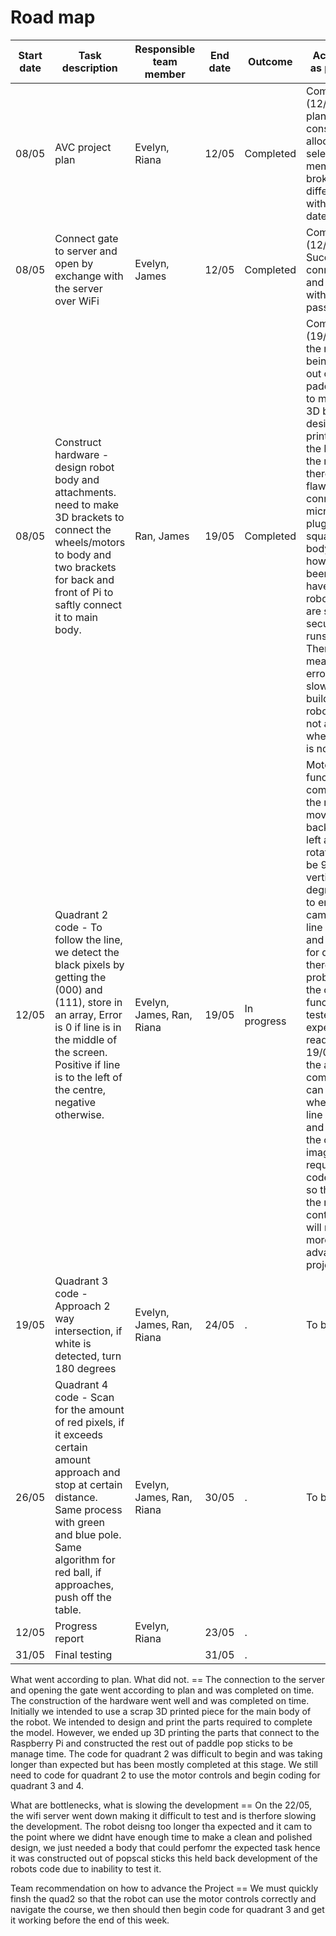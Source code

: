 # Road map
| Start date | Task description                  | Responsible team member     | End date | Outcome                | Actual progress as per 22 of May | 
| ------     | ------                            | ------                      | ------   |  ------                | ------ |
| 08/05      | AVC project plan                   | Evelyn, Riana               | 12/05    | Completed  | Completed on time (12/05)Algorithms, plans and tasks constructed and allocated to selected team members. Project broken down into different quadrants with completion dates.      |
| 08/05      | Connect gate to server and open by exchange with the server over WiFi | Evelyn, James               | 12/05    | Completed  | Completed on time (12/05) Successfully connects to server and opens gate with entered password.    |
| 08/05      | Construct hardware - design robot body and attachments. need to make 3D brackets to connect the wheels/motors to body and two brackets for back and front of Pi to saftly connect it to main body.                | Ran, James                  | 19/05    | Completed | Completed on time (19/05). Body of the robot ended up being constructed out of wooden paddlepop sticks to manage time. 3D brackets were designed and printed to connect the Raspberry Pi to the main body. there was a design flaw with connecting the micro USB Power plug where it was squashed by the body of the robot however that has been mended. have tested the robot and all parts are safe and secured and robot runs as expected. There were a bit measurement errors which is slowing the building of the robot since we are not able to test it when the hardware is not ready |
| 12/05      | Quadrant 2 code - To follow the line, we detect the black pixels by getting the (000) and (111), store in an array, Error is 0 if line is in the middle of the screen. Positive if line is to the left of the centre, negative otherwise.    | Evelyn, James, Ran, Riana   | 19/05    | In progress  | Motor control function was completed on and the robot is able to move forwards, backwards, turn left and right, and rotate camera to be 90 degrees vertical and 180 degrees horizontal to enable the camera to veiw the line on the table and the cylinders for quadrant 4, there was no problem writing the code and all functions were tested and run as expected and are ready to be used 19/05. Design of the algorithm is complete: robot can calculate where the black line is on the image and distance from the centre of the image. Still required: need to code quadrant 2 so that it can use the movement controls. Our team will meet up in more lab times to advance on this project  |
| 19/05      | Quadrant 3 code - Approach 2 way intersection, if white is detected, turn 180 degrees           | Evelyn, James, Ran, Riana   | 24/05    |  .  |  To be completed.   |
| 26/05      | Quadrant 4 code - Scan for the amount of red pixels, if it exceeds certain amount approach and stop at certain distance. Same process with green and blue pole. Same algorithm for red ball, if approaches, push off the table.                  | Evelyn, James, Ran, Riana   | 30/05    |  .  |  To be completed.   |
| 12/05      | Progress report                   | Evelyn, Riana               | 23/05    |  .  |     |
| 31/05      | Final testing                     |                             | 31/05    |  .  |     |

What went according to plan. What did not. ==
The connection to the server and opening the gate went according to plan and was completed on time. The construction of the hardware went well and was completed on time. Initially we intended to use a scrap 3D printed piece for the main body of the robot. We intended to design and print the parts required to complete the model. However, we ended up 3D printing the parts that connect to the Raspberry Pi and constructed the rest out of paddle pop sticks to be manage time. The code for quadrant 2 was difficult to begin and was taking longer than expected but has been mostly completed at this stage. We still need to code for quadrant 2 to use the motor controls and begin coding for quadrant 3 and 4. 

What are bottlenecks, what is slowing the development ==
On the 22/05, the wifi server went down making it difficult to test and is therfore slowing the development. The robot deisng too longer tha expected and it cam to the point where we didnt have enough time to make a clean and polished design, we just needed a body that could perfomr the expected task hence it was constructed out of popscal sticks this held back development of the robots code due to inability to test it. 

Team recommendation on how to advance the Project == We must quickly finsh the quad2 so that the robot can use the motor controls correctly and navigate the course, we then should then begin code for quadrant 3 and get it working before the end of this week.
